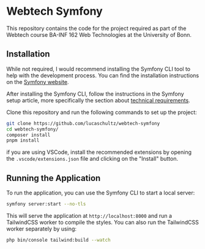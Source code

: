 # Webtech Symfony

This repository contains the code for the project required as part of the
Webtech course BA-INF 162 Web Technologies at the University of Bonn.

## Installation

While not required, I would recommend installing the Symfony CLI tool to help
with the development process. You can find the installation instructions on the
[Symfony website](https://symfony.com/download).

After installing the Symfony CLI, follow the instructions in the Symfony setup
article, more specifically the section about
[technical requirements](https://symfony.com/doc/current/setup.html#technical-requirements).

Clone this repository and run the following commands to set up the project:

```bash
git clone https://github.com/lucaschultz/webtech-symfony
cd webtech-symfony/
composer install
pnpm install
```

if you are using VSCode, install the recommended extensions by opening the
`.vscode/extensions.json` file and clicking on the "Install" button.

## Running the Application

To run the application, you can use the Symfony CLI to start a local server:

```bash
symfony server:start --no-tls
```

This will serve the application at `http://localhost:8000` and run a TailwindCSS
worker to compile the styles. You can also run the TailwindCSS worker separately
by using:

```bash
php bin/console tailwind:build --watch
```
